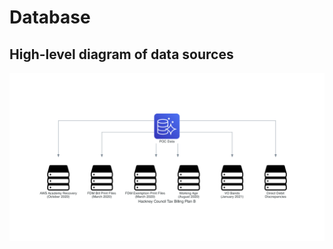 # Database

## High-level diagram of data sources

![High-level diagram of database sources](./high_level_diagram.png)

<!--
  To modify this diagram:

  1. Update high_level_diagram.py
  2. Run `python high_level_diagram.py`
  3. Commit the updated image
-->
